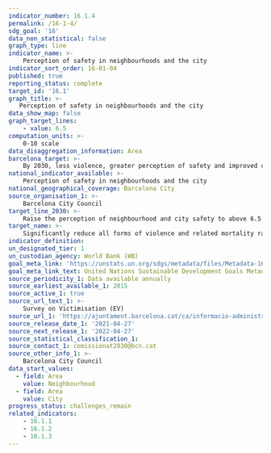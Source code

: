 ```yaml
---
indicator_number: 16.1.4
permalink: /16-1-4/
sdg_goal: '16'
data_non_statistical: false
graph_type: line
indicator_name: >-
    Perception of safety in neighbourhoods and the city
indicator_sort_order: 16-01-04
published: true
reporting_status: complete
target_id: '16.1'
graph_title: >-
   Perception of safety in neighbourhoods and the city
data_show_map: false
graph_target_lines:
    - value: 6.5
computation_units: >-
    0-10 scale
data_disaggregation_information: Area
barcelona_target: >-
    By 2030, less violence, greater perception of safety and improved community life in Barcelona
national_indicator_available: >-
    Perception of safety in neighbourhoods and the city
national_geographical_coverage: Barcelona City
source_organisation_1: >-
    Barcelona City Council
target_line_2030: >-
    Raise the perception of neighbourhood and city safety to above 6.5
target_name: >-
    Significantly reduce all forms of violence and related mortality rates everywhere
indicator_definition:
un_designated_tier: 1
un_custodian_agency: World Bank (WB)
goal_meta_link: 'https://unstats.un.org/sdgs/metadata/files/Metadata-16-01-04.pdf'
goal_meta_link_text: United Nations Sustainable Development Goals Metadata (pdf 894kB)
source_periodicity_1: Data available annually
source_earliest_available_1: 2015
source_active_1: true
source_url_text_1: >-
    Survey on Victimisation (EV)
source_url_1: 'https://ajuntament.barcelona.cat/ca/informacio-administrativa/registre-enquestes-i-estudis-opinio'
source_release_date_1: '2021-04-27'
source_next_release_1: '2022-04-27'
source_statistical_classification_1: 
source_contact_1: comissionat2030@bcn.cat
source_other_info_1: >-
    Barcelona City Council
data_start_values: 
  - field: Area
    value: Neighbourhood
  - field: Area 
    value: City
progress_status: challenges_remain
related_indicators: 
    - 16.1.1
    - 16.1.2
    - 16.1.3 
---
```

